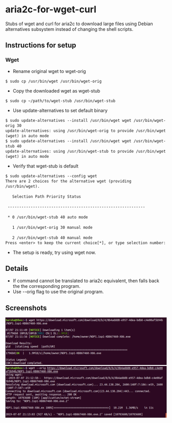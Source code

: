 
# aria2c-for-wget-curl
Stubs of wget and curl for aria2c to download large files using Debian alternatives subsystem instead of changing the shell scripts.

## Instructions for setup
### Wget
* Rename original wget to wget-orig
```console
$ sudo cp /usr/bin/wget /usr/bin/wget-orig
```
* Copy the downloaded wget as wget-stub
```console
$ sudo cp ~/path/to/wget-stub /usr/bin/wget-stub
```
* Use update-alternatives to set default binary
 ```console
$ sudo update-alternatives --install /usr/bin/wget wget /usr/bin/wget-orig 30
update-alternatives: using /usr/bin/wget-orig to provide /usr/bin/wget (wget) in auto mode
$ sudo update-alternatives --install /usr/bin/wget wget /usr/bin/wget-stub 40
update-alternatives: using /usr/bin/wget-stub to provide /usr/bin/wget (wget) in auto mode
```
* Verify that wget-stub is default
 ```console
$ sudo update-alternatives --config wget
There are 2 choices for the alternative wget (providing /usr/bin/wget).

    Selection Path Priority Status

  ------------------------------------------------------------

  * 0 /usr/bin/wget-stub 40 auto mode

    1 /usr/bin/wget-orig 30 manual mode

    2 /usr/bin/wget-stub 40 manual mode
Press <enter> to keep the current choice[*], or type selection number:
```

* The setup is ready, try using wget now.

## Details
* If command cannot be translated to aria2c equivalent, then falls back the the corresponding program.
* Use --orig flag to use the original program.

## Screenshots
![wget-aria2c](https://raw.githubusercontent.com/SaiHarshaK/aria2c-for-wget-curl/master/wget/screenshots/wget-aria.png)
![wget-orig](https://raw.githubusercontent.com/SaiHarshaK/aria2c-for-wget-curl/master/wget/screenshots/wget-orig.png)
